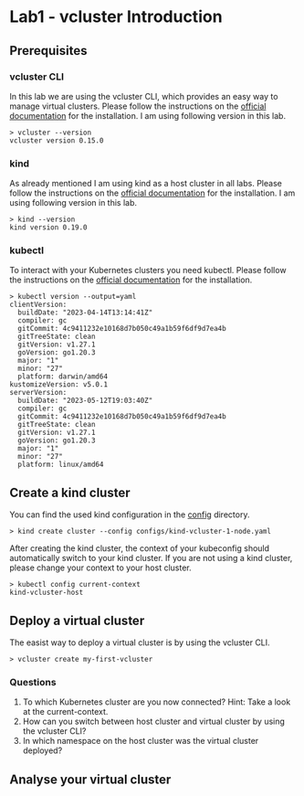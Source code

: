 # Lab1 - vcluster Introduction

## Prerequisites

### vcluster CLI

In this lab we are using the vcluster CLI, which provides an easy way to manage virtual clusters. Please follow the instructions on the [official documentation](https://www.vcluster.com/docs/getting-started/setup) for the installation.
I am using following version in this lab.

```
> vcluster --version
vcluster version 0.15.0
```

### kind

As already mentioned I am using kind as a host cluster in all labs. Please follow the instructions on the [official documentation](https://kind.sigs.k8s.io/docs/user/quick-start/#installation) for the installation.
I am using following version in this lab.

```
> kind --version
kind version 0.19.0
```

### kubectl

To interact with your Kubernetes clusters you need kubectl. Please follow the instructions on the [official documentation](https://kubernetes.io/docs/tasks/tools/) for the installation.

```
> kubectl version --output=yaml
clientVersion:
  buildDate: "2023-04-14T13:14:41Z"
  compiler: gc
  gitCommit: 4c9411232e10168d7b050c49a1b59f6df9d7ea4b
  gitTreeState: clean
  gitVersion: v1.27.1
  goVersion: go1.20.3
  major: "1"
  minor: "27"
  platform: darwin/amd64
kustomizeVersion: v5.0.1
serverVersion:
  buildDate: "2023-05-12T19:03:40Z"
  compiler: gc
  gitCommit: 4c9411232e10168d7b050c49a1b59f6df9d7ea4b
  gitTreeState: clean
  gitVersion: v1.27.1
  goVersion: go1.20.3
  major: "1"
  minor: "27"
  platform: linux/amd64
```


## Create a kind cluster

You can find the used kind configuration in the [config](../config) directory.

```
> kind create cluster --config configs/kind-vcluster-1-node.yaml
```

After creating the kind cluster, the context of your kubeconfig should automatically switch to your kind cluster. If you are not using a kind cluster, please change your context to your host cluster.

```
> kubectl config current-context
kind-vcluster-host
```

## Deploy a virtual cluster

The easist way to deploy a virtual cluster is by using the vcluster CLI.

```
> vcluster create my-first-vcluster
```

### Questions

1. To which Kubernetes cluster are you now connected? Hint: Take a look at the current-context.
2. How can you switch between host cluster and virtual cluster by using the vcluster CLI?
3. In which namespace on the host cluster was the virtual cluster deployed?


## Analyse your virtual cluster


